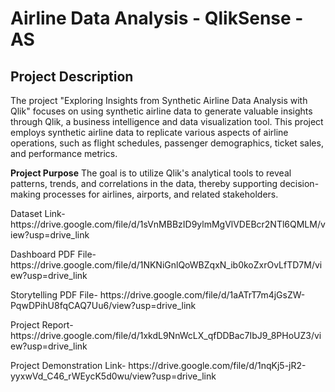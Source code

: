 # Airline Data Analysis - QlikSense - AS
## Project Description
The project "Exploring Insights from Synthetic Airline Data Analysis with Qlik" focuses on using synthetic airline data to generate valuable insights through Qlik, a business intelligence and data visualization tool. 
This project employs synthetic airline data to replicate various aspects of airline operations, such as flight schedules, passenger demographics, ticket sales, and performance metrics.
<p>
<b>Project Purpose</b>
The goal is to utilize Qlik's analytical tools to reveal patterns, trends, and correlations in the data, thereby supporting decision-making processes for airlines, airports, and related stakeholders.
</p>
<p>Dataset Link-
https://drive.google.com/file/d/1sVnMBBzID9ylmMgVlVDEBcr2NTl6QMLM/view?usp=drive_link
</p>
<p>
Dashboard PDF File-
https://drive.google.com/file/d/1NKNiGnlQoWBZqxN_ib0koZxrOvLfTD7M/view?usp=drive_link
</p>
<p>
Storytelling PDF File-
https://drive.google.com/file/d/1aATrT7m4jGsZW-PqwDPihU8fqCAQ7Uu6/view?usp=drive_link
</p>
<p>
Project Report-
https://drive.google.com/file/d/1xkdL9NnWcLX_qfDDBac7IbJ9_8PHoUZ3/view?usp=drive_link
</p>
<p>
Project Demonstration Link-
https://drive.google.com/file/d/1nqKj5-jR2-yyxwVd_C46_rWEycK5d0wu/view?usp=drive_link
</p>

